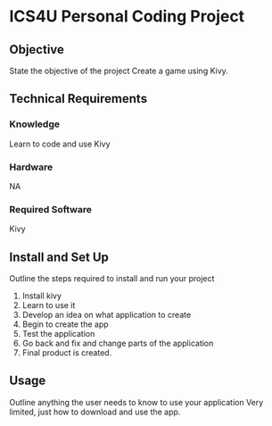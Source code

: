 # ICS4U Personal Coding Project

## Objective
State the objective of the project
Create a game using Kivy.

## Technical Requirements
### Knowledge
Learn to code and use Kivy
### Hardware
NA
### Required Software
Kivy

## Install and Set Up
Outline the steps required to install and run your project
1. Install kivy
2. Learn to use it
3. Develop an idea on what application to create
4. Begin to create the app
5. Test the application
6. Go back and fix and change parts of the application
7. Final product is created.
## Usage
Outline anything the user needs to know to use your application
Very limited, just how to download and use the app.


